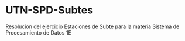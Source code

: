 # UTN-SPD-Subtes
Resolucion del ejercicio Estaciones de Subte para la materia Sistema de Procesamiento de Datos 1E
